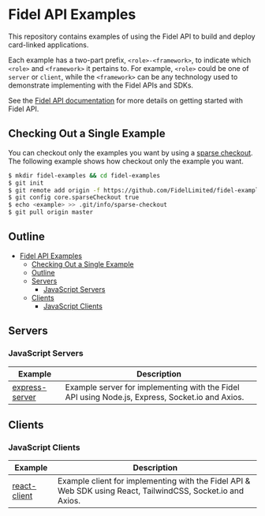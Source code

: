 # Fidel API Examples

This repository contains examples of using the Fidel API to build and deploy card-linked applications.

Each example has a two-part prefix, `<role>-<framework>`, to indicate which `<role>` and `<framework>` it pertains to.
For example, `<role>` could be one of `server` or `client`, while the `<framework>` can be any technology used to demonstrate implementing with the Fidel APIs and SDKs.

See the [Fidel API documentation](https://fidel.uk/docs/) for more details on getting started with Fidel API.

## Checking Out a Single Example

You can checkout only the examples you want by using a [sparse checkout](https://git-scm.com/docs/git-sparse-checkout). The following example shows how checkout only the example you want.

```bash
$ mkdir fidel-examples && cd fidel-examples
$ git init
$ git remote add origin -f https://github.com/FidelLimited/fidel-examples/
$ git config core.sparseCheckout true
$ echo <example> >> .git/info/sparse-checkout
$ git pull origin master
```

## Outline

- [Fidel API Examples](#fidel-api-examples)
  - [Checking Out a Single Example](#checking-out-a-single-example)
  - [Outline](#outline)
  - [Servers](#servers)
    - [JavaScript Servers](#javascript-servers)
  - [Clients](#clients)
    - [JavaScript Clients](#javascript-clients)

## Servers

### JavaScript Servers

Example   | Description |
--------- | --------- |
[express-server](express-server) | Example server for implementing with the Fidel API using Node.js, Express, Socket.io and Axios.

## Clients

### JavaScript Clients

Example   | Description |
--------- | --------- |
[react-client](react-client) | Example client for implementing with the Fidel API & Web SDK using React, TailwindCSS, Socket.io and Axios.